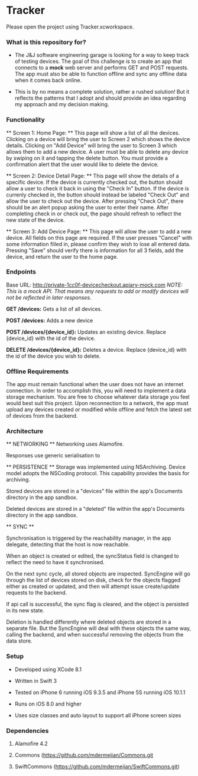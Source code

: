 # Tracker #

Please open the project using Tracker.xcworkspace.

### What is this repository for? ###

* The J&J software engineering garage is looking for a way to keep track of testing devices. The goal of this challenge is to create an app that connects to a **mock** web server and performs GET and POST requests. The app must also be able to function offline and sync any offline data when it comes back online.

* This is by no means a complete solution, rather a rushed solution! But it reflects the patterns that I adopt and should provide an idea regarding my approach and my decision making.

### Functionality ###
** Screen 1: Home Page: ** This page will show a list of all the devices. Clicking on a device will bring the user to Screen 2 which shows the device details. Clicking on "Add Device" will bring the user to Screen 3 which allows them to add a new device. A user must be able to delete any device by swiping on it and tapping the delete button. You must provide a confirmation alert that the user would like to delete the device.

** Screen 2: Device Detail Page: ** This page will show the details of a specific device. If the device is currently checked out, the button should allow a user to check it back in using the "Check In" button. If the device is currenly checked in, the button should instead be labeled "Check Out" and allow the user to check out the device. After pressing "Check Out", there should be an alert popup asking the user to enter their name. After completing check in or check out, the page should refresh to reflect the new state of the device.

** Screen 3: Add Device Page: **
This page will allow the user to add a new device. All fields on this page are required. If the user presses "Cancel" with some information filled in, please confirm they wish to lose all entered data. Pressing "Save" should verify there is information for all 3 fields, add the device, and return the user to the home page.

### Endpoints ###

Base URL: http://private-1cc0f-devicecheckout.apiary-mock.com
*NOTE: This is a mock API. That means any requests to add or modify devices will not be reflected in later responses.*

**GET /devices:** Gets a list of all devices.

**POST /devices:** Adds a new device

**POST /devices/{device_id}:** Updates an existing device. Replace {device_id} with the id of the device.

**DELETE /devices/{device_id}:** Deletes a device. Replace {device_id} with the id of the device you wish to delete.


### Offline Requirements ###

The app must remain functional when the user does not have an internet connection. In order to accomplish this, you will need to implement a data storage mechanism. You are free to choose whatever data storage you feel would best suit this project. Upon reconnection to a network, the app must upload any devices created or modified while offline and fetch the latest set of devices from the backend.



### Architecture ###

** NETWORKING **
Networking uses Alamofire.

Responses use generic serialisation to 

** PERSISTENCE **
Storage was implemented using NSArchiving.
Device model adopts the NSCoding protocol. This capability provides the basis for archiving.

Stored devices are stored in a "devices" file within the app's Documents directory in the app sandbox.

Deleted devices are stored in a "deleted" file within the app's Documents directory in the app sandbox.


** SYNC **

Synchronisation is triggered by the reachability manager, in the app delegate, detecting that the host is now reachable.

When an object is created or edited, the syncStatus field is changed to reflect the need to have it synchronised.

On the next sync cycle, all stored objects are inspected.
SyncEngine will go through the list of devices stored on disk, check for the objects flagged either as created or updated, and then will attempt issue create/update requests to the backend. 

If api call is successful, the sync flag is cleared, and the object is persisted in its new state.

Deletion is handled differently where deleted objects are stored in a separate file. But the SyncEngine will deal with these objects the same way, calling the backend, and when successful removing the objects from the data store.


### Setup ###

* Developed using XCode 8.1 

* Written in Swift 3 

* Tested on iPhone 6 running iOS 9.3.5 and iPhone 5S running iOS 10.1.1 

* Runs on iOS 8.0 and higher 

* Uses size classes and auto layout to support all iPhone screen sizes



### Dependencies ###

1. Alamofire 4.2

2. Commons (https://github.com/mdermejian/Commons.git

3. SwiftCommons (https://github.com/mdermejian/SwiftCommons.git)
